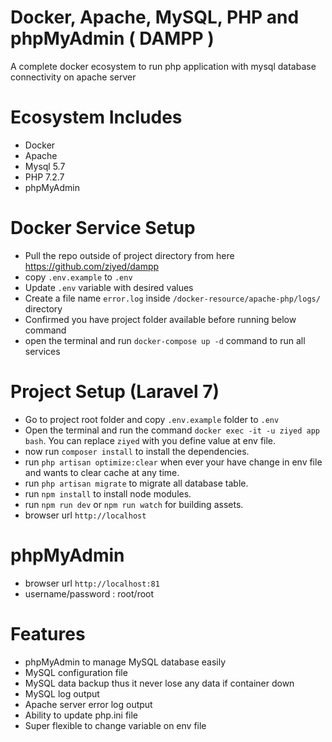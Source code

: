 # Docker, Apache, MySQL, PHP and phpMyAdmin ( DAMPP )
A complete docker ecosystem to run php application with mysql database connectivity on apache server

# Ecosystem Includes
- Docker
- Apache
- Mysql 5.7
- PHP 7.2.7
- phpMyAdmin

# Docker Service Setup
- Pull the repo outside of project directory from here https://github.com/ziyed/dampp
- copy `.env.example` to `.env`
- Update `.env` variable with desired values
- Create a file name `error.log` inside `/docker-resource/apache-php/logs/` directory
- Confirmed you have project folder available before running below command
- open the terminal and run `docker-compose up -d` command to run all services

# Project Setup (Laravel 7)
- Go to project root folder and copy `.env.example` folder to `.env`
- Open the terminal and run the command `docker exec -it -u ziyed app bash`. You can replace `ziyed` with you define value at env file.
- now run `composer install` to install the dependencies.
- run `php artisan optimize:clear` when ever your have change in env file and wants to clear cache at any time.
- run `php artisan migrate` to migrate all database table.
- run `npm install` to install node modules.
- run `npm run dev` or `npm run watch` for building assets.
- browser url `http://localhost`

# phpMyAdmin 
- browser url `http://localhost:81`
- username/password :  root/root


# Features
- phpMyAdmin to manage MySQL database easily
- MySQL configuration file
- MySQL data backup thus it never lose any data if container down
- MySQL log output
- Apache server error log output
- Ability to update php.ini file
- Super flexible to change variable on env file
